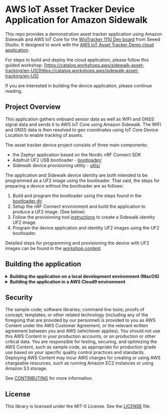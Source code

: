 # AWS IoT Asset Tracker Device Application for Amazon Sidewalk 

This repo provides a demonstration asset tracker application using Amazon Sidewalk and AWS IoT Core for the [WioTracker 1110 Dev board](https://www.seeedstudio.com/Wio-Tracker-1110-Dev-Board-p-5799.html) from Seeed Studio.  It designed to work with the [AWS IoT Asset Tracker Demo cloud application](https://github.com/aws-samples/aws-iot-asset-tracker-demo).

For steps to build and deploy the cloud application, please follow this guided workshop: [https://catalog.workshops.aws/sidewalk-asset-tracking/en-US](https://catalog.workshops.aws/sidewalk-asset-tracking/en-US)

If you are interested in building the device application, please continue reading.

## Project Overview

This application gathers onboard sensor data as well as WIFI and GNSS signal data and sends it to AWS IoT Core using Amazon Sidewalk.  The WIFI and GNSS data is then resolved to geo coordinates using IoT Core Device Location to enable tracking of assets.

The asset tracker device project consists of three main components:
- the Zephyr application based on the Nordic nRF Connect SDK
- Adafruit UF2 USB bootloader - [bootloader/](https://github.com/aws-samples/wm1110-asset-tracker/tree/main/bootloader)
- Sidewalk device provisioning utility - [utils/](https://github.com/aws-samples/wm1110-asset-tracker/main/dev/utils)

The application and Sidewalk device identity are both intended to be programmed as a UF2 image using the bootloader.  That said, the steps for preparing a device without the bootloader are as follows:

1) Build and program the bootloader using the steps found in the [bootloader dir](https://github.com/aws-samples/wm1110-asset-tracker/tree/main/bootloader).
2) Setup the nRF Connect environment and build the application to produce a UF2 image. (See below)
3) Follow the provisioning tool [instructions](./utils/README.md) to create a Sidewalk identity UF2 image. 
4) Program the device application and identity UF2 images using the UF2 bootloader.

Detailed steps for programming and provisioning the device with UF2 images can be found in the [workshop content](https://catalog.workshops.aws/sidewalk-asset-tracking/en-US/002-device-setup/001-programming).


## Building the application

<details>
    <summary><b>Building the application on a local development environment (MacOS) </b></summary>

   - STEP 1: install the nRF Connect SDK
       - [automatically](https://developer.nordicsemi.com/nRF_Connect_SDK/doc/latest/nrf/installation/assistant.html) (recommended)
       - [manually](https://developer.nordicsemi.com/nRF_Connect_SDK/doc/latest/nrf/installation/installing.html)

   - STEP 2: Open terminal for the v2.5.0 SDK from the nRF Connect Toolchain Manager

   - STEP 3: In the terminal, enable the Sidewalk SDK and install the requirements from the root of the Nordic SDK (ex. '/opt/nordic/ncs/v2.5.0/')
       ```bash
       west config manifest.group-filter "+sidewalk"
       west update
       ```
       ```bash
       pip install -r sidewalk/requirements.txt
       ```

   - STEP 4: Clone the asset tracker application firmware to the samples dir in the sidewalk sdk
       ```bash
       git clone https://github.com/aws-samples/wm1110-asset-tracker sidewalk/samples/wm1110-asset-tracker
       ```

   - STEP 5: Apply the Semtech LR1110 patch from the root of the sidewalk sdk dir
       ```bash
       cd sidewalk/
       patch -p1 < samples/wm1110-asset-tracker/SWDR006/nRF52840_LR11xx_driver_v010000.diff
       ```  

   - STEP 6: Build the WM1110 application firmware
       ```bash
       cd samples/wm1110-asset-tracker/
       west build -b wio_tracker_1110 -- -DRADIO=LR1110 -DBOARD_ROOT=.
       ```
    
   The UF2 image for the application will be found here:  `build/zephyr/AssetTrackerDeviceApp.uf2`
</details>


<details>
    <summary><b>Building the application in a AWS Cloud9 environment </b></summary>

    From an appropriately sized C9/EC2 instance (ex c5.xlarge) using Ubuntu 22.04, execute the following to install:

      - nRF Connect SDK v2.5.0 (in ~/ncs)
      - Zephyr (in ~/ncs/zephyr)
      - west (in ~/.local/bin)
      - Zephyr SDK v0.16.4 (in ~/zephyr-sdk-0.16.4)
      - Sidewalk SDK v1.15.0 (in ~/ncs/sidewalk)

    ```bash
    cd ~
    # install nRF Connect SDK
    wget https://apt.kitware.com/kitware-archive.sh
    sudo bash kitware-archive.sh
    rm kitware-archive.sh
    sudo apt install --no-install-recommends git cmake ninja-build gperf ccache dfu-util device-tree-compiler wget python3-dev python3-pip python3-setuptools python3-tk python3-wheel xz-utils file make gcc gcc-multilib g++-multilib libsdl2-dev libmagic1
    ```

    ```bash
    # install west
    pip3 install --user west
    echo 'export PATH=~/.local/bin:"$PATH"' >> ~/.bashrc
    source ~/.bashrc
    ```

    ```bash
    # get the nRF Connect SDK
    mkdir -p ~/ncs
    cd ~/ncs
    west init -m https://github.com/nrfconnect/sdk-nrf --mr v2.5.0
    west update
    west zephyr-export
    ```

    ```bash
    # additional dependencies
    pip3 install --user -r zephyr/scripts/requirements.txt
    pip3 install --user -r nrf/scripts/requirements.txt
    pip3 install --user -r bootloader/mcuboot/scripts/requirements.txt
    ```

    ```bash
    # install zephyr SDK
    cd ~
    wget https://github.com/zephyrproject-rtos/sdk-ng/releases/download/v0.16.4/zephyr-sdk-0.16.4_linux-x86_64.tar.xz
    wget -O - https://github.com/zephyrproject-rtos/sdk-ng/releases/download/v0.16.1/sha256.sum | shasum --check --ignore-missing
    tar xvf zephyr-sdk-0.16.4_linux-x86_64.tar.xz
    rm zephyr-sdk-0.16.4_linux-x86_64.tar.xz
    cd ~/zephyr-sdk-0.16.4
    ./setup.sh
    ```

    ```bash
    # enable the Sidewalk SDK and install the requirements
    west config manifest.group-filter "+sidewalk"
    west update

    pip install -r sidewalk/requirements.txt
    ```

    ```bash
    # clone the wm1110-asset-tracker repo
    cd ~/
    git clone https://github.com/aws-samples/wm1110-asset-tracker
    ```

    ```bash
    # apply the LR1110 patch to the sidewalk SDK
    cd ~/ncs/sidewalk
    patch -p1 < ~/wm1110-asset-tracker/SWDR006/nRF52840_LR11xx_driver_v010000.diff
    ```

    ```bash
    # build it
    cd ~/wm1110-asset-tracker/
    export ZEPHYR_TOOLCHAIN_VARIANT=zephyr
    export ZEPHYR_BASE=~/ncs/zephyr
    export ZEPHYR_SDK_INSTALL_DIR=~/zephyr-sdk-0.16.4
    west build -b wio_tracker_1110 -- -DRADIO=LR1110 -DBOARD_ROOT=.
    ```

    The UF2 image for the application will be found here:  `build/zephyr/AssetTrackerDeviceApp.uf2`
</details>

## Security

The sample code; software libraries; command line tools; proofs of concept; templates; or other related technology (including any of the foregoing that are provided by our personnel) is provided to you as AWS Content under the AWS Customer Agreement, or the relevant written agreement between you and AWS (whichever applies). You should not use this AWS Content in your production accounts, or on production or other critical data. You are responsible for testing, securing, and optimizing the AWS Content, such as sample code, as appropriate for production grade use based on your specific quality control practices and standards. Deploying AWS Content may incur AWS charges for creating or using AWS chargeable resources, such as running Amazon EC2 instances or using Amazon S3 storage.

See [CONTRIBUTING](CONTRIBUTING.md#security-issue-notifications) for more information.

## License

This library is licensed under the MIT-0 License. See the [LICENSE](LICENSE) file.







